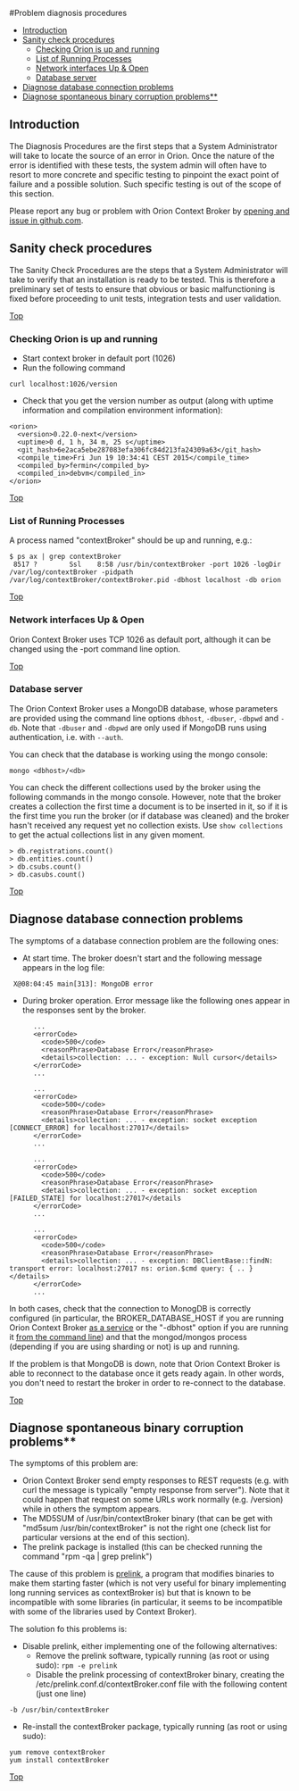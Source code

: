 #<a name="top"></a>Problem diagnosis procedures

* [Introduction](#introduction)
* [Sanity check procedures](#sanity-check-procedures)
    * [Checking Orion is up and running](#checking-orion-is-up-and-running)
    * [List of Running Processes](#list-of-running-processes)
    * [Network interfaces Up & Open](#network-interfaces-up--open)
    * [Database server](#database-server)
* [Diagnose database connection problems](#diagnose-database-connection-problems)
* [Diagnose spontaneous binary corruption problems**](#diagnose-spontaneous-binary-corruption-problems**)
	  
## Introduction

The Diagnosis Procedures are the first steps that a System Administrator
will take to locate the source of an error in Orion. Once the nature of
the error is identified with these tests, the system admin will often
have to resort to more concrete and specific testing to pinpoint the
exact point of failure and a possible solution. Such specific testing is
out of the scope of this section.

Please report any bug or problem with Orion Context Broker by [opening and issue in github.com](https://github.com/telefonicaid/fiware-orion/issues/new).

## Sanity check procedures

The Sanity Check Procedures are the steps that a System Administrator
will take to verify that an installation is ready to be tested. This is
therefore a preliminary set of tests to ensure that obvious or basic
malfunctioning is fixed before proceeding to unit tests, integration
tests and user validation.

[Top](#top)

### Checking Orion is up and running

-   Start context broker in default port (1026)
-   Run the following command

```
curl localhost:1026/version
```

-   Check that you get the version number as output (along with uptime
    information and compilation environment information):

```
<orion>
  <version>0.22.0-next</version>
  <uptime>0 d, 1 h, 34 m, 25 s</uptime>
  <git_hash>6e2aca5ebe287083efa306fc84d213fa24309a63</git_hash>
  <compile_time>Fri Jun 19 10:34:41 CEST 2015</compile_time>
  <compiled_by>fermin</compiled_by>
  <compiled_in>debvm</compiled_in>
</orion>
```
[Top](#top)

### List of Running Processes

A process named "contextBroker" should be up and running, e.g.:

```
$ ps ax | grep contextBroker
 8517 ?        Ssl    8:58 /usr/bin/contextBroker -port 1026 -logDir /var/log/contextBroker -pidpath /var/log/contextBroker/contextBroker.pid -dbhost localhost -db orion
```

[Top](#top)

### Network interfaces Up & Open

Orion Context Broker uses TCP 1026 as default port, although it can be
changed using the -port command line option.

[Top](#top)

### Database server

The Orion Context Broker uses a MongoDB database, whose parameters are
provided using the command line options `dbhost`, `-dbuser`, `-dbpwd`
and `-db`. Note that `-dbuser` and `-dbpwd` are only used if MongoDB
runs using authentication, i.e. with `--auth`.

You can check that the database is working using the mongo console:

```
mongo <dbhost>/<db>
```

You can check the different collections used by the broker using the
following commands in the mongo console. However, note that the broker
creates a collection the first time a document is to be inserted in it,
so if it is the first time you run the broker (or if database was
cleaned) and the broker hasn't received any request yet no collection
exists. Use `show collections` to get the actual collections list in any
given moment.

```
> db.registrations.count()
> db.entities.count()
> db.csubs.count()
> db.casubs.count()
```

[Top](#top)

## Diagnose database connection problems

The symptoms of a database connection problem are the following ones:

-   At start time. The broker doesn't start and the following message
    appears in the log file:

` X@08:04:45 main[313]: MongoDB error`

-   During broker operation. Error message like the following ones
    appear in the responses sent by the broker.

```
      ...
      <errorCode>
        <code>500</code>
        <reasonPhrase>Database Error</reasonPhrase>
        <details>collection: ... - exception: Null cursor</details>
      </errorCode>
      ...

      ...
      <errorCode>
        <code>500</code>
        <reasonPhrase>Database Error</reasonPhrase>
        <details>collection: ... - exception: socket exception [CONNECT_ERROR] for localhost:27017</details>
      </errorCode>
      ...

      ...
      <errorCode>
        <code>500</code>
        <reasonPhrase>Database Error</reasonPhrase>
        <details>collection: ... - exception: socket exception [FAILED_STATE] for localhost:27017</details
      </errorCode>
      ...

      ...
      <errorCode>
        <code>500</code>
        <reasonPhrase>Database Error</reasonPhrase>
        <details>collection: ... - exception: DBClientBase::findN: transport error: localhost:27017 ns: orion.$cmd query: { .. }</details>
      </errorCode>
      ...
```

In both cases, check that the connection to MonogDB is correctly
configured (in particular, the BROKER\_DATABASE\_HOST if you are running
Orion Context Broker [as a service](../../../README.md#as-system-service) or
the "-dbhost" option if you are running it [from the command
line](cli.md)) and that the mongod/mongos
process (depending if you are using sharding or not) is up and running.

If the problem is that MongoDB is down, note that Orion Context Broker
is able to reconnect to the database once it gets ready again. In other
words, you don't need to restart the broker in order to re-connect to
the database.

[Top](#top)

## Diagnose spontaneous binary corruption problems**

The symptoms of this problem are:

-   Orion Context Broker send empty responses to REST requests (e.g.
    with curl the message is typically "empty response from server").
    Note that it could happen that request on some URLs work
    normally (e.g. /version) while in others the symptom appears.
-   The MD5SUM of /usr/bin/contextBroker binary (that can be get with
    "md5sum /usr/bin/contextBroker" is not the right one (check list for
    particular versions at the end of this section).
-   The prelink package is installed (this can be checked running the
    command "rpm -qa | grep prelink")

The cause of this problem is
[prelink](http://en.wikipedia.org/wiki/Prelink), a program that modifies
binaries to make them starting faster (which is not very useful for
binary implementing long running services as contextBroker is) but that
is known to be incompatible with some libraries (in particular, it seems
to be incompatible with some of the libraries used by Context Broker).

The solution fo this problems is:

-   Disable prelink, either implementing one of the following
    alternatives:
    -   Remove the prelink software, typically running (as root or using
        sudo): `rpm -e prelink`
    -   Disable the prelink processing of contextBroker binary, creating
        the /etc/prelink.conf.d/contextBroker.conf file with the
        following content (just one line)

```
-b /usr/bin/contextBroker
```

-   Re-install the contextBroker package, typically running (as root or
    using sudo):

```
yum remove contextBroker
yum install contextBroker
```
[Top](#top)

